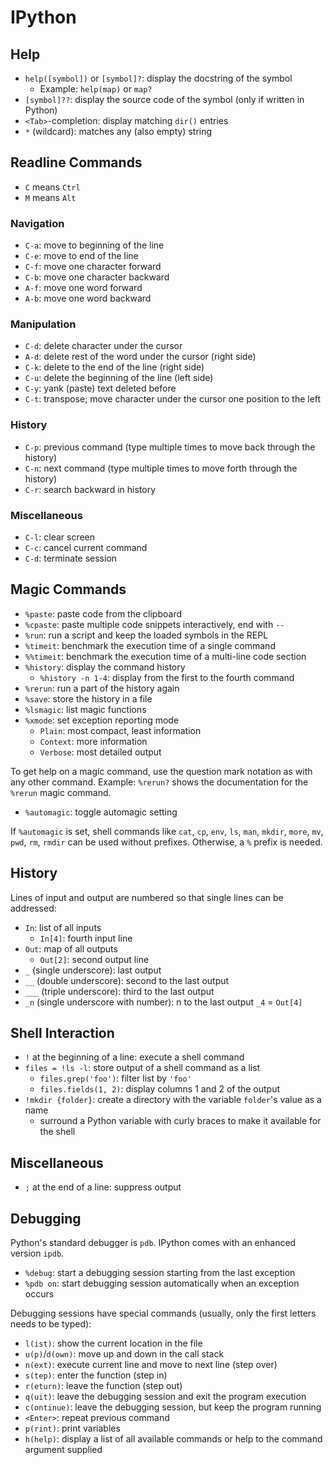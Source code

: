# IPython

## Help

- `help([symbol])` or `[symbol]?`: display the docstring of the symbol
    - Example: `help(map)` or `map?`
- `[symbol]??`: display the source code of the symbol (only if written in Python)
- `<Tab>`-completion: display matching `dir()` entries
- `*` (wildcard): matches any (also empty) string

## Readline Commands

- `C` means `Ctrl`
- `M` means `Alt`

### Navigation

- `C-a`: move to beginning of the line
- `C-e`: move to end of the line
- `C-f`: move one character forward
- `C-b`: move one character backward
- `A-f`: move one word forward
- `A-b`: move one word backward

### Manipulation

- `C-d`: delete character under the cursor
- `A-d`: delete rest of the word under the cursor (right side)
- `C-k`: delete to the end of the line (right side)
- `C-u`: delete the beginning of the line (left side)
- `C-y`: yank (paste) text deleted before
- `C-t`: transpose; move character under the cursor one position to the left

### History

- `C-p`: previous command (type multiple times to move back through the history)
- `C-n`: next command (type multiple times to move forth through the history)
- `C-r`:  search backward in history

### Miscellaneous

- `C-l`: clear screen
- `C-c`: cancel current command
- `C-d`: terminate session

## Magic Commands

- `%paste`: paste code from the clipboard
- `%cpaste`: paste multiple code snippets interactively, end with `--`
- `%run`: run a script and keep the loaded symbols in the REPL
- `%timeit`: benchmark the execution time of a single command
- `%%timeit`: benchmark the execution time of a multi-line code section
- `%history`: display the command history
    - `%history -n 1-4`: display from the first to the fourth command
- `%rerun`: run a part of the history again
- `%save`: store the history in a file
- `%lsmagic`: list magic functions
- `%xmode`: set exception reporting mode
    - `Plain`: most compact, least information
    - `Context`: more information
    - `Verbose`: most detailed output

To get help on a magic command, use the question mark notation as with any
other command. Example: `%rerun?` shows the documentation for the `%rerun`
magic command.

- `%automagic`: toggle automagic setting

If `%automagic` is set, shell commands like `cat`, `cp`, `env`, `ls`, `man`,
`mkdir`, `more`, `mv`, `pwd`, `rm`, `rmdir` can be used without prefixes.
Otherwise, a `%` prefix is needed.

## History

Lines of input and output are numbered so that single lines can be addressed:

- `In`: list of all inputs
    - `In[4]`: fourth input line
- `Out`: map of all outputs
    - `Out[2]`: second output line
- `_` (single underscore): last output
- `__` (double underscore): second to the last output
- `___` (triple underscore): third to the last output
- `_n` (single underscore with number): n to the last output `_4` = `Out[4]`

## Shell Interaction

- `!` at the beginning of a line: execute a shell command
- `files = !ls -l`: store output of a shell command as a list
    - `files.grep('foo')`: filter list by `'foo'`
    - `files.fields(1, 2)`: display columns 1 and 2 of the output
- `!mkdir {folder}`: create a directory with the variable `folder`'s value as a name
    - surround a Python variable with curly braces to make it available for the shell

## Miscellaneous

- `;` at the end of a line: suppress output

## Debugging

Python's standard debugger is `pdb`. IPython comes with an enhanced version `ipdb`.

- `%debug`: start a debugging session starting from the last exception
- `%pdb on`: start debugging session automatically when an exception occurs

Debugging sessions have special commands (usually, only the first letters needs to be typed):

- `l(ist)`: show the current location in the file
- `u(p)`/`d(own)`: move up and down in the call stack
- `n(ext)`: execute current line and move to next line (step over)
- `s(tep)`: enter the function (step in)
- `r(eturn)`: leave the function (step out)
- `q(uit)`: leave the debugging session and exit the program execution
- `c(ontinue)`: leave the debugging session, but keep the program running
- `<Enter>`: repeat previous command
- `p(rint)`: print variables
- `h(help)`: display a list of all available commands or help to the command argument supplied
